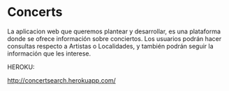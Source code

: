 Concerts
================

La aplicacion web que queremos plantear y desarrollar, es una plataforma donde se ofrece información sobre conciertos. Los usuarios podrán hacer consultas respecto a Artistas o Localidades, y también podrán seguir la información que les interese.

HEROKU:

http://concertsearch.herokuapp.com/
